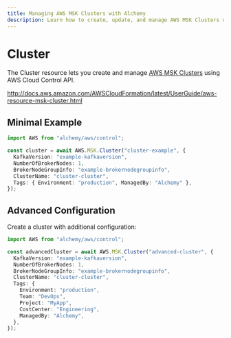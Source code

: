 ```yaml
---
title: Managing AWS MSK Clusters with Alchemy
description: Learn how to create, update, and manage AWS MSK Clusters using Alchemy Cloud Control.
---
```


# Cluster

The Cluster resource lets you create and manage [AWS MSK Clusters](https://docs.aws.amazon.com/msk/latest/userguide/) using AWS Cloud Control API.

http://docs.aws.amazon.com/AWSCloudFormation/latest/UserGuide/aws-resource-msk-cluster.html

## Minimal Example

```ts
import AWS from "alchemy/aws/control";

const cluster = await AWS.MSK.Cluster("cluster-example", {
  KafkaVersion: "example-kafkaversion",
  NumberOfBrokerNodes: 1,
  BrokerNodeGroupInfo: "example-brokernodegroupinfo",
  ClusterName: "cluster-cluster",
  Tags: { Environment: "production", ManagedBy: "Alchemy" },
});
```

## Advanced Configuration

Create a cluster with additional configuration:

```ts
import AWS from "alchemy/aws/control";

const advancedCluster = await AWS.MSK.Cluster("advanced-cluster", {
  KafkaVersion: "example-kafkaversion",
  NumberOfBrokerNodes: 1,
  BrokerNodeGroupInfo: "example-brokernodegroupinfo",
  ClusterName: "cluster-cluster",
  Tags: {
    Environment: "production",
    Team: "DevOps",
    Project: "MyApp",
    CostCenter: "Engineering",
    ManagedBy: "Alchemy",
  },
});
```

